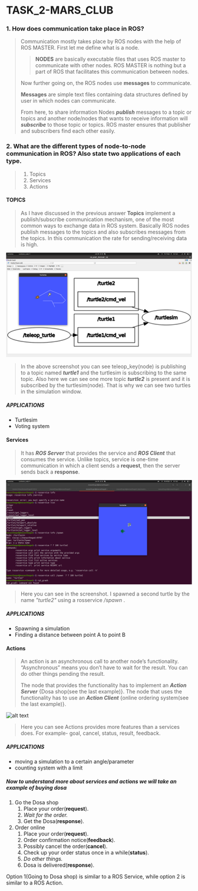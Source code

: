 # TASK_2-MARS_CLUB

### 1. How does communication take place in ROS?

>Communication mostly takes place by ROS nodes with the help of ROS MASTER. First let me define what is a node.
>>**NODES** are basically executable files that uses ROS master to communicate with other nodes. ROS MASTER is nothing but a part of ROS that facilitates this communication between nodes.
>
>Now further going on, the ROS nodes use **messages** to communicate.
>
> **Messages** are simple text files containing data structures defined by user in which nodes can communicate.
>
>From here, to share information Nodes **_publish_** messages to a topic or topics and another node/nodes that wants to receive information will **_subscribe_** to those topic or topics. ROS master ensures that publisher and subscribers find each other easily.

### 2. What are the different types of node-to-node communication in ROS? Also state two applications of each type.

> 1. Topics
> 2. Services
> 3. Actions

#### TOPICS
>As I have discussed in the previous answer **Topics** implement a publish/subscribe communication mechanism, one of the most common ways to exchange data in ROS system. Basically ROS nodes publish messages to the topics and also subscribes messages from the topics. In this communication the rate for sending/receiving data is high.
>
![alt text](https://github.com/ec21b1006/screenshots/blob/main/topics.png)
>
>In the above screenshot you can see teleop_key(node) is publishing to a topic named **_turtle1_** and the turtlesim is subscribing to the same topic. Also here we can see one more topic **_turtle2_** is present and it is subscribed by the turtlesim(node). That is why we can see two turtles in the simulation window.
>
##### APPLICATIONS
* Turtlesim
* Voting system

#### Services
>It has **_ROS Server_** that provides the service and **_ROS Client_** that consumes the service. Unlike topics, service is one-time communication in which a client sends a **request**, then the server sends back a **response**.
>
![alt text](https://github.com/ec21b1006/screenshots/blob/main/services.png)
>
>Here you can see in the screenshot. I spawned a second turtle by the name _"turtle2"_ using a rosservice _/spawn_ .
>
##### APPLICATIONS
* Spawning a simulation
* Finding a distance between point A to point B


#### Actions
>An action is an asynchronous call to another node’s functionality. “Asynchronous” means you don’t have to wait for the result. You can do other things pending the result.
>
>The node that provides the functionality has to implement an **_Action Server_** {Dosa shop(see the last example)}. The node that uses the functionality has to use an **_Action Client_** {online ordering system(see the last example)}.
>
![alt text](https://www.theconstructsim.com/wp-content/uploads/2017/12/ros_action.png)
>
>Here you can see Actions provides more features than a services does. For example- goal, cancel, status, result, feedback.
>
##### APPLICATIONS 
* moving a simulation to a certain angle/parameter
* counting system with a limit

#####  Now to understand more about services and actions we will take an example of buying dosa

1. Go the Dosa shop
    1. Place your order(**request**).
    2. _Wait for the order._
    3. Get the Dosa(**response**).
2. Order online
    1. Place your order(**request**).
    2. Order confirmation notice(**feedback**).
    3. Possibly cancel the order(**cancel**).
    4. Check up your order status once in a while(**status**).
    5. _Do other things._
    6. Dosa is delivered(**response**).

Option 1(Going to Dosa shop) is similar to a ROS Service, while option 2 is similar to a ROS Action.